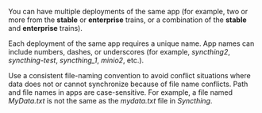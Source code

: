 &NewLine;


You can have multiple deployments of the same app (for example, two or more from the **stable** or **enterprise** trains, or a combination of the **stable** and **enterprise** trains).

Each deployment of the same app requires a unique name.
App names can include numbers, dashes, or underscores (for example, *syncthing2*, *syncthing-test*, *syncthing_1*, *minio2*, etc.).

Use a consistent file-naming convention to avoid conflict situations where data does not or cannot synchronize because of file name conflicts.
Path and file names in apps are case-sensitive.
For example, a file named *MyData.txt* is not the same as the *mydata.txt* file in *Syncthing*.

